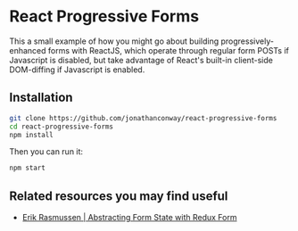 # React Progressive Forms

This a small example of how you might go about building progressively-enhanced forms with ReactJS, which operate through regular form POSTs if Javascript is disabled, but take advantage of React's built-in client-side DOM-diffing if Javascript is enabled.

## Installation


```sh
git clone https://github.com/jonathanconway/react-progressive-forms
cd react-progressive-forms
npm install
```

Then you can run it:

```sh
npm start
```

## Related resources you may find useful

* [Erik Rasmussen | Abstracting Form State with Redux Form](https://www.youtube.com/watch?v=eDTi7lYR1VU)
